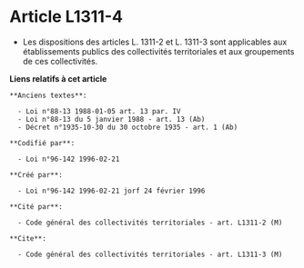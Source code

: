 # Article L1311-4

- Les dispositions des articles L. 1311-2 et L. 1311-3 sont applicables aux établissements publics des collectivités
territoriales et aux groupements de ces collectivités.

**Liens relatifs à cet article**

	**Anciens textes**:

	  - Loi n°88-13 1988-01-05 art. 13 par. IV
	  - Loi n°88-13 du 5 janvier 1988 - art. 13 (Ab)
	  - Décret n°1935-10-30 du 30 octobre 1935 - art. 1 (Ab)

	**Codifié par**:

	  - Loi n°96-142 1996-02-21

	**Créé par**:

	  - Loi n°96-142 1996-02-21 jorf 24 février 1996

	**Cité par**:

	  - Code général des collectivités territoriales - art. L1311-2 (M)

	**Cite**:

	  - Code général des collectivités territoriales - art. L1311-3 (M)
